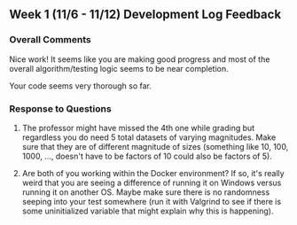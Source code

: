 ## Week 1 (11/6 - 11/12) Development Log Feedback

### Overall Comments

Nice work! It seems like you are making good progress and most of the overall algorithm/testing logic seems
to be near completion.

Your code seems very thorough so far.

### Response to Questions

1) The professor might have missed the 4th one while grading but regardless you do need 5 total datasets of varying
magnitudes. Make sure that they are of different magnitude of sizes (something like 10, 100, 1000, ...,
doesn't have to be factors of 10 could also be factors of 5).

2) Are both of you working within the Docker environment? If so, it's really weird that you are seeing a
difference of running it on Windows versus running it on another OS. Maybe make sure there is no randomness
seeping into your test somewhere (run it with Valgrind to see if there is some uninitialized variable that
might explain why this is happening).
